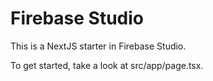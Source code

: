 # Firebase Studio

This is a NextJS starter in Firebase Studio.

To get started, take a look at src/app/page.tsx.













